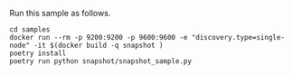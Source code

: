 Run this sample as follows.

```
cd samples
docker run --rm -p 9200:9200 -p 9600:9600 -e "discovery.type=single-node" -it $(docker build -q snapshot )
poetry install
poetry run python snapshot/snapshot_sample.py 
```
